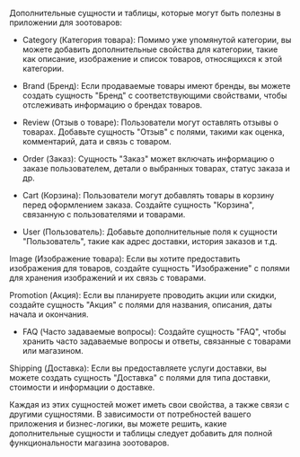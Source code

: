 Дополнительные сущности и таблицы, которые могут быть полезны в приложении для зоотоваров:

+ Category (Категория товара): Помимо уже упомянутой категории, вы можете добавить дополнительные свойства для категории, такие как описание, изображение и список товаров, относящихся к этой категории.

+ Brand (Бренд): Если продаваемые товары имеют бренды, вы можете создать сущность "Бренд" с соответствующими свойствами, чтобы отслеживать информацию о брендах товаров.

+ Review (Отзыв о товаре): Пользователи могут оставлять отзывы о товарах. Добавьте сущность "Отзыв" с полями, такими как оценка, комментарий, дата и связь с товаром.

+ Order (Заказ): Сущность "Заказ" может включать информацию о заказе пользователем, детали о выбранных товарах, статус заказа и др.

+ Cart (Корзина): Пользователи могут добавлять товары в корзину перед оформлением заказа. Создайте сущность "Корзина", связанную с пользователями и товарами.

+ User (Пользователь): Добавьте дополнительные поля к сущности "Пользователь", такие как адрес доставки, история заказов и т.д.

Image (Изображение товара): Если вы хотите предоставить изображения для товаров, создайте сущность "Изображение" с полями для хранения изображений и их связь с товарами.

Promotion (Акция): Если вы планируете проводить акции или скидки, создайте сущность "Акция" с полями для названия, описания, даты начала и окончания.

+ FAQ (Часто задаваемые вопросы): Создайте сущность "FAQ", чтобы хранить часто задаваемые вопросы и ответы, связанные с товарами или магазином.

Shipping (Доставка): Если вы предоставляете услуги доставки, вы можете создать сущность "Доставка" с полями для типа доставки, стоимости и информации о доставке.

Каждая из этих сущностей может иметь свои свойства, а также связи с другими сущностями. В зависимости от потребностей вашего приложения и бизнес-логики, вы можете решить, какие дополнительные сущности и таблицы следует добавить для полной функциональности магазина зоотоваров.